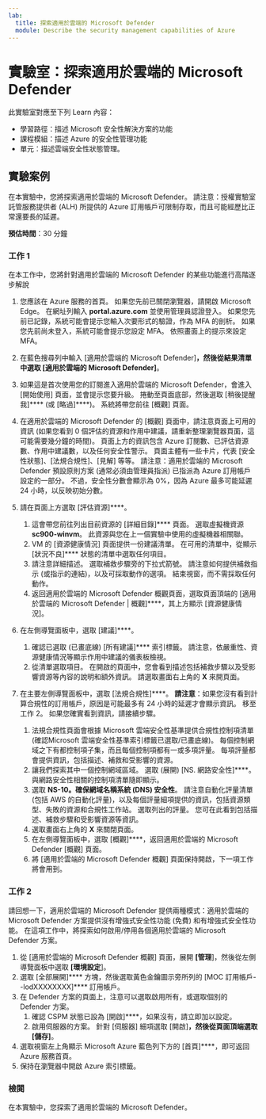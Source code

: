 ```yaml
---
lab:
  title: 探索適用於雲端的 Microsoft Defender
  module: Describe the security management capabilities of Azure
---
```


# 實驗室：探索適用於雲端的 Microsoft Defender

此實驗室對應至下列 Learn 內容：

- 學習路徑：描述 Microsoft 安全性解決方案的功能
- 課程模組：描述 Azure 的安全性管理功能
- 單元：描述雲端安全性狀態管理。

## 實驗案例

在本實驗中，您將探索適用於雲端的 Microsoft Defender。  請注意：授權實驗室託管服務提供者 (ALH) 所提供的 Azure 訂用帳戶可限制存取，而且可能經歷比正常還要長的延遲。

**預估時間**：30 分鐘

### 工作 1

在本工作中，您將針對適用於雲端的 Microsoft Defender 的某些功能進行高階逐步解說

1. 您應該在 Azure 服務的首頁。  如果您先前已關閉瀏覽器，請開啟 Microsoft Edge。 在網址列輸入 **portal.azure.com** 並使用管理員認證登入。 如果您先前已記錄，系統可能會提示您輸入次要形式的驗證，作為 MFA 的剖析。  如果您先前尚未登入，系統可能會提示您設定 MFA。  依照畫面上的提示來設定 MFA。

1. 在藍色搜尋列中輸入 [適用於雲端的 Microsoft Defender]****，然後從結果清單中選取 [適用於雲端的 Microsoft Defender]****。

1. 如果這是首次使用您的訂閱進入適用於雲端的 Microsoft Defender，會進入 [開始使用] 頁面，並會提示您要升級。  捲動至頁面底部，然後選取 [稍後提醒我]**** (或 [略過]****)。  系統將帶您前往 [概觀] 頁面。

1. 在適用於雲端的 Microsoft Defender 的 [概觀] 頁面中，請注意頁面上可用的資訊 (如果您看到 0 個評估的資源和作用中建議，請重新整理瀏覽器頁面，這可能需要幾分鐘的時間)。  頁面上方的資訊包含 Azure 訂閱數、已評估資源數、作用中建議數，以及任何安全性警示。  頁面主體有一些卡片，代表 [安全性狀態]、[法規合規性]、[見解] 等等。  請注意：適用於雲端的 Microsoft Defender 預設原則方案 (通常必須由管理員指派) 已指派為 Azure 訂用帳戶設定的一部分。 不過，安全性分數會顯示為 0%，因為 Azure 最多可能延遲 24 小時，以反映初始分數。

1. 請在頁面上方選取 [評估資源]****。 
    1. 這會帶您前往列出目前資源的 [詳細目錄]**** 頁面。 選取虛擬機資源 **sc900-winvm**。 此資源與您在上一個實驗中使用的虛擬機器相關聯。
    1. VM 的 [資源健康情況] 頁面提供一份建議清單。  在可用的清單中，從顯示 [狀況不良]**** 狀態的清單中選取任何項目。
    1. 請注意詳細描述。  選取補救步驟旁的下拉式箭號。 請注意如何提供補救指示 (或指示的連結)，以及可採取動作的選項。  結束視窗，而不需採取任何動作。
    1. 返回適用於雲端的 Microsoft Defender 概觀頁面，選取頁面頂端的 [適用於雲端的 Microsoft Defender | 概觀]****，其上方顯示 [資源健康情況]。

1. 在左側導覽面板中，選取 [建議]****。  
    1. 確認已選取 (已畫底線) [所有建議]**** 索引標籤。  請注意，依嚴重性、資源健康情況等顯示作用中建議的儀表板檢視。
    1. 從清單選取項目。  在開啟的頁面中，您會看到描述包括補救步驟以及受影響資源等內容的說明和額外資訊。 請選取畫面右上角的 **X** 來開頁面。

1. 在主要左側導覽面板中，選取 [法規合規性]****。  **請注意**：如果您沒有看到計算合規性的訂用帳戶，原因是可能最多有 24 小時的延遲才會顯示資訊。 移至工作 2。  如果您確實看到資訊，請接續步驟。
    1. 法規合規性頁面會根據 Microsoft 雲端安全性基準提供合規性控制項清單 (確認Microsoft 雲端安全性基準索引標籤已選取/已畫底線)。 每個控制網域之下有都控制項子集，而且每個控制項都有一或多項評量。 每項評量都會提供資訊，包括描述、補救和受影響的資源。
    1. 讓我們探索其中一個控制網域區域。 選取 (展開) [NS. 網路安全性]****。 與網路安全性相關的控制項清單隨即顯示。
    1. 選取 **NS-10。確保網域名稱系統 (DNS) 安全性**。 請注意自動化評量清單 (包括 AWS 的自動化評量)，以及每個評量細項提供的資訊，包括資源類型、失敗的資源和合規性工作站。 選取列出的評量。  您可在此看到包括描述、補救步驟和受影響資源等資訊。
    1. 選取畫面右上角的 **X** 來關閉頁面。
    1. 在左側導覽面板中，選取 [概觀]****，返回適用於雲端的 Microsoft Defender [概觀] 頁面。
    1. 將 [適用於雲端的 Microsoft Defender 概觀] 頁面保持開啟，下一項工作將會用到。

### 工作 2

請回想一下，適用於雲端的 Microsoft Defender 提供兩種模式：適用於雲端的 Microsoft Defender 方案提供沒有增強式安全性功能 (免費) 和有增強式安全性功能。 在這項工作中，將探索如何啟用/停用各個適用於雲端的 Microsoft Defender 方案。

1. 從 [適用於雲端的 Microsoft Defender 概觀] 頁面，展開 **[管理**]，然後從左側導覽面板中選取 **[環境設定**]。
1. 選取 [全部展開]**** 方塊，然後選取黃色金鑰圖示旁所列的 [MOC 訂用帳戶--lodXXXXXXXX]**** 訂用帳戶。
1. 在 Defender 方案的頁面上，注意可以選取啟用所有，或選取個別的 Defender 方案。 
    1. 確認 CSPM 狀態已設為 [開啟]****，如果沒有，請立即加以設定。  
    1. 啟用伺服器的方案。  針對 [伺服器] 細項選取 [開啟]****，然後從頁面頂端選取 [儲存]****。
1. 選取視窗左上角顯示 Microsoft Azure 藍色列下方的 [首頁]****，即可返回 Azure 服務首頁。
1. 保持在瀏覽器中開啟 Azure 索引標籤。

### 檢閱

在本實驗中，您探索了適用於雲端的 Microsoft Defender。
